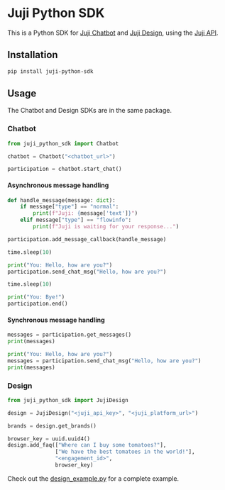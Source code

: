 # Juji Python SDK

This is a Python SDK for [Juji Chatbot](https://juji.io) and [Juji Design](https://juji.ai/rep), using the [Juji API](https://juji.io/docs/api).

## Installation

```bash
pip install juji-python-sdk
```

## Usage
The Chatbot and Design SDKs are in the same package.

### Chatbot
```python
from juji_python_sdk import Chatbot

chatbot = Chatbot("<chatbot_url>")

participation = chatbot.start_chat()
```

#### Asynchronous message handling

```python
def handle_message(message: dict):
    if message["type"] == "normal":
        print(f"Juji: {message['text']}")
    elif message["type"] == "flowinfo":
        print(f"Juji is waiting for your response...")

participation.add_message_callback(handle_message)

time.sleep(10)

print("You: Hello, how are you?")
participation.send_chat_msg("Hello, how are you?")

time.sleep(10)

print("You: Bye!")
participation.end()
```

#### Synchronous message handling

```python
messages = participation.get_messages()
print(messages)

print("You: Hello, how are you?")
messages = participation.send_chat_msg("Hello, how are you?")
print(messages) 
```

### Design

```python
from juji_python_sdk import JujiDesign

design = JujiDesign("<juji_api_key>", "<juji_platform_url>")

brands = design.get_brands()

browser_key = uuid.uuid4()
design.add_faq(["Where can I buy some tomatoes?"], 
               ["We have the best tomatoes in the world!"], 
               "<engagement_id>", 
               browser_key)
``` 
Check out the [design_example.py](design_example.py) for a complete example.
